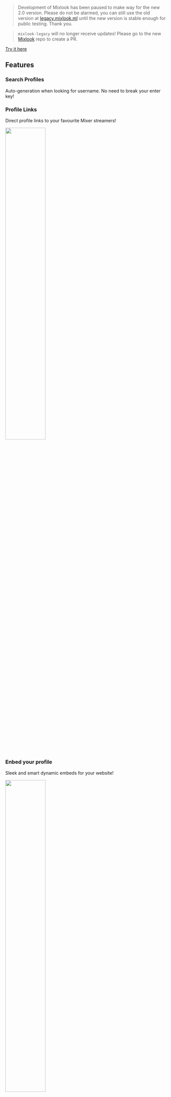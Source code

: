 > Development of Mixlook has been paused to make way for the new 2.0 version. Please do not be alarmed, you can still use the old version at [legacy.mixlook.ml](https://legacy.mixlook.ml) until the new version is stable enough for public testing. Thank you.

> `mixlook-legacy` will no longer receive updates! Please go to the new [Mixlook](https://github.com/orangopus/mixlook) repo to create a PR.

[Try it here](https://legacy.mixlook.ml)

## Features

### Search Profiles
Auto-generation when looking for username. No need to break your enter key!

### Profile Links
Direct profile links to your favourite Mixer streamers!

<img src="https://cloud.headwayapp.co/changelogs_images/images/big/000/031/513-edb4ce3b9dc6f44423a1a94102a66d8b00836a05.png" width="50%">

### Enbed your profile
Sleek and smart dynamic embeds for your website!

<img src="https://cloud.headwayapp.co/changelogs_images/images/big/000/031/535-50ae620295637c741f5c354bf33e2cf93a124edc.gif" width="50%">

## Changelog
[View the changelog](https://feedback.orangop.us/changelog?labels=mixlook)

## Recent Updates
- Embedded profiles are now live!
- New url parameters to hide/show certain things.

## Roadmap
- Plans to add social buttons.
- Any other suggestions? Let me know!

## Bugs & Suggestions

Any bugs to report or suggestions? [Submit an Suggestion/Bug on our Issue Tracker](https://github.com/orangopus/Mixlook/issues)
